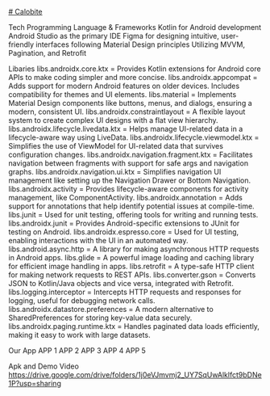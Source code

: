 [# Calobite](https://github.com/Calobite) 

Tech
Programming Language & Frameworks
Kotlin for Android development
Android Studio as the primary IDE
Figma for designing intuitive, user-friendly interfaces following Material Design principles
Utilizing MVVM, Pagination, and Retrofit

Libaries
libs.androidx.core.ktx = Provides Kotlin extensions for Android core APIs to make coding simpler and more concise.
libs.androidx.appcompat = Adds support for modern Android features on older devices. Includes compatibility for themes and UI elements.
libs.material = Implements Material Design components like buttons, menus, and dialogs, ensuring a modern, consistent UI.
libs.androidx.constraintlayout = A flexible layout system to create complex UI designs with a flat view hierarchy.
libs.androidx.lifecycle.livedata.ktx = Helps manage UI-related data in a lifecycle-aware way using LiveData.
libs.androidx.lifecycle.viewmodel.ktx = Simplifies the use of ViewModel for UI-related data that survives configuration changes.
libs.androidx.navigation.fragment.ktx = Facilitates navigation between fragments with support for safe args and navigation graphs.
libs.androidx.navigation.ui.ktx = Simplifies navigation UI management like setting up the Navigation Drawer or Bottom Navigation.
libs.androidx.activity = Provides lifecycle-aware components for activity management, like ComponentActivity.
libs.androidx.annotation = Adds support for annotations that help identify potential issues at compile-time.
libs.junit = Used for unit testing, offering tools for writing and running tests.
libs.androidx.junit = Provides Android-specific extensions to JUnit for testing on Android.
libs.androidx.espresso.core = Used for UI testing, enabling interactions with the UI in an automated way.
libs.android.async.http = A library for making asynchronous HTTP requests in Android apps.
libs.glide = A powerful image loading and caching library for efficient image handling in apps.
libs.retrofit = A type-safe HTTP client for making network requests to REST APIs.
libs.converter.gson = Converts JSON to Kotlin/Java objects and vice versa, integrated with Retrofit.
libs.logging.interceptor = Intercepts HTTP requests and responses for logging, useful for debugging network calls.
libs.androidx.datastore.preferences = A modern alternative to SharedPreferences for storing key-value data securely.
libs.androidx.paging.runtime.ktx = Handles paginated data loads efficiently, making it easy to work with large datasets.

Our App
APP 1 APP 2 APP 3 APP 4 APP 5

Apk and Demo Video
https://drive.google.com/drive/folders/1j0eVJmvmj2_UY7SqUwAlklfct9bDNe1P?usp=sharing
